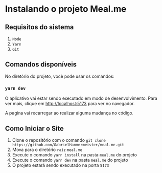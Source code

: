 # Instalando o projeto Meal.me

## Requisitos do sistema

 1. `Node`
 2. `Yarn`
 3. `Git`

## Comandos disponíveis

No diretório do projeto, você pode usar os comandos:

### `yarn dev`

O aplicativo vai estar sendo executado em modo de desenvolvimento. Para ver mais, clique em [http://localhost:5173](http://localhost:5173) para ver no navegador.

A pagina vai recarregar ao realizar alguma mudança no código.

## Como Iniciar o Site

 1. Clone o repositório com o comando `git clone https://github.com/GabrielHammermeister/meal.me.git`
 2. Mova para o diretório `raiz` `meal.me`
 3. Execute o comando `yarn install` na pasta `meal.me` do projeto
 4. Execute o comando `yarn dev` na pasta `meal.me` do projeto
 5. O projeto estará sendo executado na porta `5173`